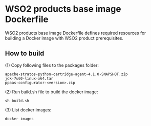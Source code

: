 # WSO2 products base image Dockerfile

WSO2 products base image Dockerfile defines required resources for building a Docker image with WSO2 product prerequisites.

## How to build

(1) Copy following files to the packages folder:
```
apache-stratos-python-cartridge-agent-4.1.0-SNAPSHOT.zip
jdk-7u60-linux-x64.tar
ppaas-configurator-<version>.zip
```

(2)  Run build.sh file to build the docker image:
```
sh build.sh
```

(3) List docker images:
```
docker images
```